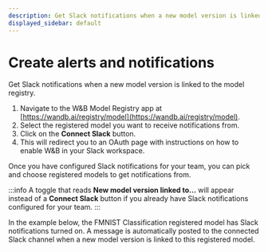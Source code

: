```yaml
---
description: Get Slack notifications when a new model version is linked to the model registry.
displayed_sidebar: default
---
```


# Create alerts and notifications

<!-- # Notifications for new model versions -->
Get Slack notifications when a new model version is linked to the model registry. 


1. Navigate to the W&B Model Registry app at [https://wandb.ai/registry/model](https://wandb.ai/registry/model).
2. Select the registered model you want to receive notifications from.
3. Click on the **Connect Slack** button.
4. This will redirect you to an OAuth page with instructions on how to enable W&B in your Slack workspace.




Once you have configured Slack notifications for your team, you can pick and choose registered models to get notifications from. 

:::info
A toggle that reads **New model version linked to...** will appear instead of a **Connect Slack** button if you already have Slack notifications configured for your team.
:::

In the example below, the FMNIST Classification registered model has Slack notifications turned on. A message is automatically posted to the connected Slack channel when a new model version is linked to this registered model.


